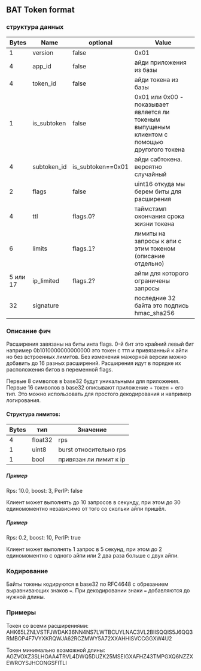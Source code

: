 ## BAT Token format

### структура данных

| Bytes    | Name        | optional          | Value                                                                                        |
|----------|-------------|-------------------|----------------------------------------------------------------------------------------------|
| 1        | version     | false             | 0x01                                                                                         |
| 4        | app_id      | false             | айди приложения из базы                                                                      |
| 4        | token_id    | false             | айди токена из базы                                                                          |
| 1        | is_subtoken | false             | 0x01 или 0x00 - показывает является ли токеным выпущеным клиентом с помощью другогого токена |
| 4        | subtoken_id | is_subtoken==0x01 | айди сабтокена. вероятно случайный                                                           |
| 2        | flags       | false             | uint16 откуда мы берем биты для расширения                                                   |
| 4        | ttl         | flags.0?          | таймстэмп окончания срока жизни токена                                                       |
| 6        | limits      | flags.1?          | лимиты на запросы к апи с этим токеном  (описание отдельно)                                  |
| 5 или 17 | ip_limited  | flags.2?          | айпи для которого ограничены запросы                                                         |
| 32       | signature   |                   | последние 32 байта это подпись hmac_sha256                                                   |

### Описание фич

Расширения завязаны на биты инта flags. 0-й бит это крайний левый бит например 0b1010000000000000 это токен с ттл и привязанный к айпи но без встроенных лимитов.
Без изменения мажорной версии можно добавить до 16 разных расширений. Расширения идут в порядке их расположения битов в переменной flags.

Первые 8 символов в base32 будут уникальными для приложения. Первые 16 символов в base32 описывают приложение + токен + его тип. Это можно использовать для простого декодирования и например логирования.

#### Структура лимитов:

| Bytes | тип     | Значение               |
|-------|---------|------------------------|
| 4     | float32 | rps                    |
| 1     | uint8   | burst относительно rps |
| 1     | bool    | привязан ли лимит к ip |

##### Пример

Rps: 10.0, boost: 3, PerIP: false

Клиент может выполнять до 10 запросов в секунду, при этом до 30 единомоментно независимо от того со скольки айпи пришёл.

##### Пример

Rps: 0.2, boost: 10, PerIP: true

Клиент может выполнять 1 запрос в 5 секунд, при этом до 2 единомоментно с одного айпи или 2 два раза больше с двух айпи.

### Кодирование

Байты токены кодируются в base32 по RFC4648 с обрезанием выравнивающих знаков `=`. При декодировании знаки `=` добавляются до нужной длины.


### Примеры

Токен со всеми расширениями:
AHK65LZNLVSTFJWDAK36NN4NS7LWTBCUYLNAC3VL2BIISQQIS5J6QQ3RMBOP4F7VYXKRQWJA62RCZMWY5A72XXAHHISVCCGGXW4U2

Токен минимально возможной длины:
AGZVOXZ3SLHOAA4TRVL4DWQ5DUZK25MSEIGXAFHZ43TMPGXQ6NZZXEWROYSJHCONGSFITLI
